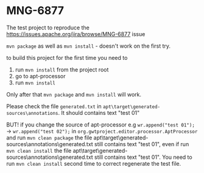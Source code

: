 # MNG-6877
The test project to reproduce the https://issues.apache.org/jira/browse/MNG-6877 issue

`mvn package` as well as `mvn install` - doesn't work on the first try.

to build this project for the first time you need to

1. run `mvn install` from the project root 
1. go to apt-processor
1. run `mvn install`

Only after that `mvn package` and `mvn install` will work.

Please check the file `generated.txt` in `apt\target\generated-sources\annotations`. It should contains text "test 01"

BUT! if you change the source of apt-processor e.g `wr.append("test 01");` -> `wr.append("test 02");` in `org.gwtproject.editor.processor.AptProcessor` and run `mvn clean package` the file apt\target\generated-sources\annotations\generated.txt still contains text "test 01", even if run `mvn clean install` the file apt\target\generated-sources\annotations\generated.txt still contains text "test 01". You need to run `mvn clean install` second time to correct regenerate the test file.

